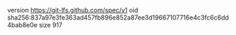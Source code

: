 version https://git-lfs.github.com/spec/v1
oid sha256:837a97e3fe363ad457fb896e852a87ee3d19667107716e4c3fc6c6dd4bab8e0e
size 917
